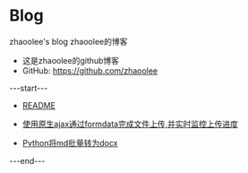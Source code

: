 # Blog
zhaoolee's blog   zhaoolee的博客

- 这是zhaoolee的github博客 
- GitHub: https://github.com/zhaoolee


---start---

- [README](https://github.com/zhaoolee/Blog/blob/master/README.md)

- [使用原生ajax通过formdata完成文件上传,并实时监控上传进度](https://github.com/zhaoolee/Blog/blob/master/form_data_upload_file/使用原生ajax通过formdata完成文件上传,并实时监控上传进度.md)

- [Python将md批量转为docx](https://github.com/zhaoolee/Blog/blob/master/md_to_word/Python将md批量转为docx.md)



---end---





